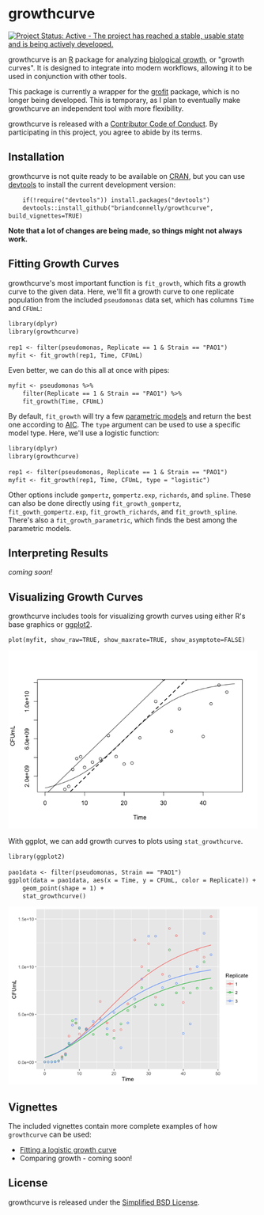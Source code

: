 growthcurve
===========

[![Project Status: Active - The project has reached a stable, usable
state and is being actively
developed.](http://www.repostatus.org/badges/latest/active.svg)](http://www.repostatus.org/#active)

growthcurve is an [R](http://r-project.org) package for analyzing
[biological growth](https://en.wikipedia.org/wiki/Bacterial_growth), or
"growth curves". It is designed to integrate into modern workflows,
allowing it to be used in conjunction with other tools.

This package is currently a wrapper for the
[grofit](http://cran.r-project.org/web/packages/grofit/index.html)
package, which is no longer being developed. This is temporary, as I
plan to eventually make growthcurve an independent tool with more
flexibility.

growthcurve is released with a [Contributor Code of
Conduct](CONDUCT.md). By participating in this project, you agree to
abide by its terms.

Installation
------------

growthcurve is not quite ready to be available on
[CRAN](http://cran.r-project.org), but you can use
[devtools](http://cran.r-project.org/web/packages/devtools/index.html)
to install the current development version:

        if(!require("devtools")) install.packages("devtools")
        devtools::install_github("briandconnelly/growthcurve", build_vignettes=TRUE)

**Note that a lot of changes are being made, so things might not always
work.**

Fitting Growth Curves
---------------------

growthcurve's most important function is `fit_growth`, which fits a
growth curve to the given data. Here, we'll fit a growth curve to one
replicate population from the included `pseudomonas` data set, which has
columns `Time` and `CFUmL`:

    library(dplyr)
    library(growthcurve)

    rep1 <- filter(pseudomonas, Replicate == 1 & Strain == "PAO1")
    myfit <- fit_growth(rep1, Time, CFUmL)

Even better, we can do this all at once with pipes:

    myfit <- pseudomonas %>%
        filter(Replicate == 1 & Strain == "PAO1") %>%
        fit_growth(Time, CFUmL)

By default, `fit_growth` will try a few [parametric
models](https://en.wikipedia.org/wiki/Parametric_model) and return the
best one according to
[AIC](https://en.wikipedia.org/wiki/Akaike_information_criterion). The
`type` argument can be used to use a specific model type. Here, we'll
use a logistic function:

    library(dplyr)
    library(growthcurve)

    rep1 <- filter(pseudomonas, Replicate == 1 & Strain == "PAO1")
    myfit <- fit_growth(rep1, Time, CFUmL, type = "logistic")

Other options include `gompertz`, `gompertz.exp`, `richards`, and
`spline`. These can also be done directly using `fit_growth_gompertz`,
`fit_gowth_gompertz.exp`, `fit_growth_richards`, and
`fit_growth_spline`. There's also a `fit_growth_parametric`, which finds
the best among the parametric models.

Interpreting Results
--------------------

*coming soon!*

Visualizing Growth Curves
-------------------------

growthcurve includes tools for visualizing growth curves using either
R's base graphics or
[ggplot2](https://cran.r-project.org/web/packages/ggplot2/index.html).

    plot(myfit, show_raw=TRUE, show_maxrate=TRUE, show_asymptote=FALSE)

![](figures/base_example-1.png)

With ggplot, we can add growth curves to plots using `stat_growthcurve`.

    library(ggplot2)

    pao1data <- filter(pseudomonas, Strain == "PAO1")
    ggplot(data = pao1data, aes(x = Time, y = CFUmL, color = Replicate)) +
        geom_point(shape = 1) +
        stat_growthcurve()

![](figures/ggplot-1.png)

Vignettes
---------

The included vignettes contain more complete examples of how
`growthcurve` can be used:

-   [Fitting a logistic growth curve](vignettes/logistic-growth.Rmd)
-   Comparing growth - coming soon!

License
-------

growthcurve is released under the [Simplified BSD
License](https://opensource.org/licenses/BSD-2-Clause).
